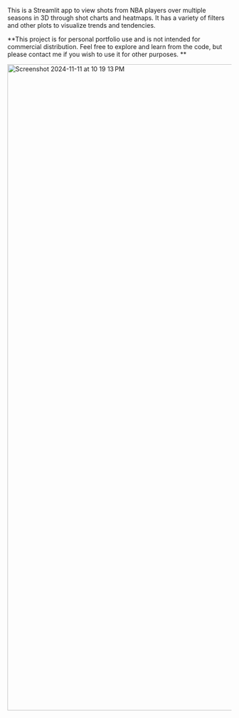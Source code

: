 This is a Streamlit app to view shots from NBA players over multiple seasons in 3D through shot charts and heatmaps. It has a variety of filters and other plots to visualize trends and tendencies.

**This project is for personal portfolio use and is not intended for commercial distribution. Feel free to explore and learn from the code, but please contact me if you wish to use it for other purposes. **

<img width="1453" alt="Screenshot 2024-11-11 at 10 19 13 PM" src="https://github.com/user-attachments/assets/a078b159-bff5-43f8-b754-625f95da1272">


